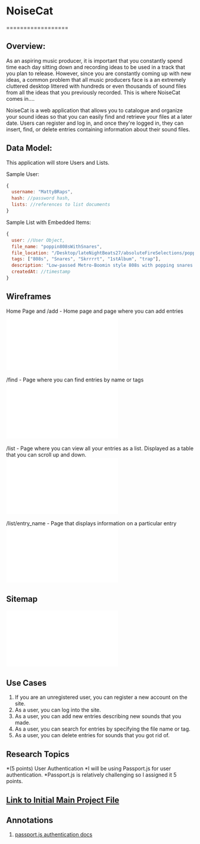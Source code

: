 # NoiseCat
==================

## Overview:
As an aspiring music producer, it is important that you constantly spend time each day sitting down and recording ideas to be used in a track that you plan to release. However, since you are constantly coming up with new ideas, a common problem that all music producers face is a an extremely cluttered desktop littered with hundreds or even thousands of sound files from all the ideas that you previously recorded. This is where NoiseCat comes in....

NoiseCat is a web application that allows you to catalogue and organize your sound ideas so that you can easily find and retrieve your files at a later date. Users can register and log in, and once they're logged in, they can insert, find, or delete entries containing information about their sound files.

## Data Model:
This application will store Users and Lists.

Sample User:
```javascript
{
  username: "MattyBRaps",
  hash: //password hash,
  lists: //references to list documents
}
```
Sample List with Embedded Items:
```javascript
{
  user: //User Object,
  file_name: "poppin808sWithSnares",
  file_location: "/Desktop/lateNightBeats27/absoluteFireSelections/poppin808sWithSnares.wav",
  tags: ["808s", "Snares", "Skrrrrt", "1stAlbum", "trap"],
  description: "Low-passed Metro-Boomin style 808s with popping snares."
  createdAt: //timestamp
}
```

## Wireframes
Home Page and /add - Home page and page where you can add entries
![home](Documentation/Home_Add.pdf)

/find - Page where you can find entries by name or tags
![find](Documentation/Find.pdf)

/list - Page where you can view all your entries as a list. Displayed as a table that you can scroll up and down.
![list](Documentation/List.pdf)

/list/entry_name - Page that displays information on a particular entry
![entry](Documentation/Entry.pdf)

## Sitemap
![Map](Documentation/Map.pdf)

## Use Cases
1. If you are an unregistered user, you can register a new account on the site.
2. As a user, you can log into the site.
3. As a user, you can add new entries describing new sounds that you made.
4. As a user, you can search for entries by specifying the file name or tag.
5. As a user, you can delete entries for sounds that you got rid of.

## Research Topics

*(5 points) User Authentication
  *I will be using Passport.js for user authentication.
  *Passport.js is relatively challenging so I assigned it 5 points.

## [Link to Initial Main Project File](app.js)

## Annotations
1. [passport.js authentication docs](http://passportjs.org/docs)
